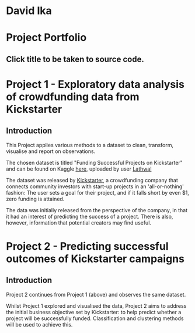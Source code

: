 # David Ika
# Project Portfolio
## Click title to be taken to source code.

# Project 1 - Exploratory data analysis of crowdfunding data from Kickstarter
## Introduction 

This Project applies various methods to a dataset to clean, transform, visualise and report on observations.

The chosen dataset is titled "Funding Successful Projects on Kickstarter" and can be found on Kaggle [here](https://www.kaggle.com/codename007/funding-successful-projects), uploaded by user [Lathwal](https://www.kaggle.com/codename007)

The dataset was released by [Kickstarter](https://www.kickstarter.com/), a crowdfunding company that connects community investors with start-up projects in an 'all-or-nothing' fashion: The user sets a goal for their project, and if it falls short by even $1, zero funding is attained.

The data was initially released from the perspective of the company, in that it had an interest of predicting the success of a project. There is also, however, information that potential creators may find useful.

# Project 2 - Predicting successful outcomes of Kickstarter campaigns
## Introduction

Project 2 continues from Project 1 (above) and observes the same dataset.

Whilst Project 1 explored and visualised the data, Project 2 aims to address the initial business objective set by Kickstarter: to help predict whether a project will be successfully funded. Classification and clustering methods will be used to achieve this.
